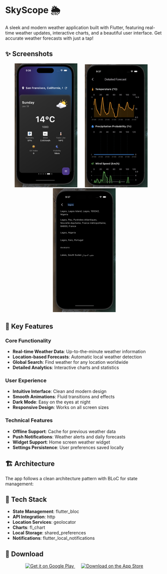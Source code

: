 # SkyScope 🌦️


A sleek and modern weather application built with Flutter, featuring real-time weather updates, interactive charts, and a beautiful user interface. Get accurate weather forecasts with just a tap!

## ✨ Screenshots

<p align="center">
  <img src="screenshots/home_screen.png" width="200" alt="Home Screen"/>
  &nbsp;&nbsp;&nbsp;&nbsp;
  <img src="screenshots/details_screen.png" width="200" alt="Details Screen"/>
  &nbsp;&nbsp;&nbsp;&nbsp;
  <img src="screenshots/search_screen.png" width="200" alt="Search Screen"/>
</p>

## 🚀 Key Features

### Core Functionality
- **Real-time Weather Data**: Up-to-the-minute weather information
- **Location-based Forecasts**: Automatic local weather detection
- **Global Search**: Find weather for any location worldwide
- **Detailed Analytics**: Interactive charts and statistics

### User Experience
- **Intuitive Interface**: Clean and modern design
- **Smooth Animations**: Fluid transitions and effects
- **Dark Mode**: Easy on the eyes at night
- **Responsive Design**: Works on all screen sizes

### Technical Features
- **Offline Support**: Cache for previous weather data
- **Push Notifications**: Weather alerts and daily forecasts
- **Widget Support**: Home screen weather widget
- **Settings Persistence**: User preferences saved locally


## 🏗️ Architecture

The app follows a clean architecture pattern with BLoC for state management:

## 📱 Tech Stack

- **State Management**: flutter_bloc
- **API Integration**: http
- **Location Services**: geolocator
- **Charts**: fl_chart
- **Local Storage**: shared_preferences
- **Notifications**: flutter_local_notifications


## 📱 Download

<p align="center">
  <a href="[Play Store Link]">
    <img src="screenshots/google-play-badge.png" width="200" alt="Get it on Google Play"/>
  </a>
  &nbsp;&nbsp;&nbsp;&nbsp;
  <a href="[App Store Link]">
    <img src="screenshots/app-store-badge.png" width="200" alt="Download on the App Store"/>
  </a>
</p>

